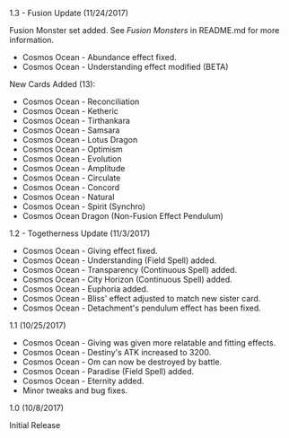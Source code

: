 1.3 - Fusion Update (11/24/2017)

Fusion Monster set added. See *Fusion Monsters* in README.md for more information.

- Cosmos Ocean - Abundance effect fixed.
- Cosmos Ocean - Understanding effect modified (BETA)

New Cards Added (13):
- Cosmos Ocean - Reconciliation
- Cosmos Ocean - Ketheric
- Cosmos Ocean - Tirthankara
- Cosmos Ocean - Samsara
- Cosmos Ocean - Lotus Dragon
- Cosmos Ocean - Optimism
- Cosmos Ocean - Evolution
- Cosmos Ocean - Amplitude
- Cosmos Ocean - Circulate
- Cosmos Ocean - Concord
- Cosmos Ocean - Natural
- Cosmos Ocean - Spirit (Synchro)
- Cosmos Ocean Dragon (Non-Fusion Effect Pendulum)

1.2 - Togetherness Update (11/3/2017)

- Cosmos Ocean - Giving effect fixed.
- Cosmos Ocean - Understanding (Field Spell) added.
- Cosmos Ocean - Transparency (Continuous Spell) added.
- Cosmos Ocean - City Horizon (Continuous Spell) added.
- Cosmos Ocean - Euphoria added.
- Cosmos Ocean - Bliss' effect adjusted to match new sister card.
- Cosmos Ocean - Detachment's pendulum effect has been fixed.

1.1 (10/25/2017)

- Cosmos Ocean - Giving was given more relatable and fitting effects.
- Cosmos Ocean - Destiny's ATK increased to 3200.
- Cosmos Ocean - Om can now be destroyed by battle.
- Cosmos Ocean - Paradise (Field Spell) added.
- Cosmos Ocean - Eternity added.
- Minor tweaks and bug fixes.

1.0 (10/8/2017)

Initial Release
